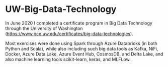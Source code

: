 # UW-Big-Data-Technology

In June 2020 I completed a certificate program in Big Data Technology through the University of Washington (https://www.pce.uw.edu/certificates/big-data-technologies).

Most exercises were done using Spark through Azure Databricks (in both Python and Scala), while also including such big data tools as Kafka, NiFi, Docker, Azure Data Lake, Azure Event Hub, CosmosDB, and Delta Lake, and also machine learning tools scikit-learn, keras, and MLFLow.

